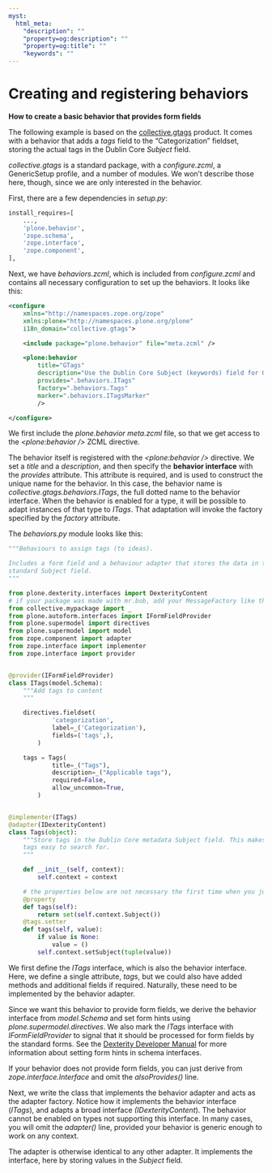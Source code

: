 ```yaml
---
myst:
  html_meta:
    "description": ""
    "property=og:description": ""
    "property=og:title": ""
    "keywords": ""
---
```


# Creating and registering behaviors

**How to create a basic behavior that provides form fields**

The following example is based on the [collective.gtags] product.
It comes with a behavior that adds a *tags* field to the “Categorization” fieldset, storing the actual tags in the Dublin Core *Subject* field.

*collective.gtags* is a standard package, with a *configure.zcml*, a GenericSetup profile, and a number of modules.
We won’t describe those here, though, since we are only interested in the behavior.

First, there are a few dependencies in *setup.py*:

```python
install_requires=[
    ...,
    'plone.behavior',
    'zope.schema',
    'zope.interface',
    'zope.component',
],
```

Next, we have *behaviors.zcml*, which is included from *configure.zcml* and contains all necessary configuration to set up the behaviors.
It looks like this:

```xml
<configure
    xmlns="http://namespaces.zope.org/zope"
    xmlns:plone="http://namespaces.plone.org/plone"
    i18n_domain="collective.gtags">

    <include package="plone.behavior" file="meta.zcml" />

    <plone:behavior
        title="GTags"
        description="Use the Dublin Core Subject (keywords) field for Google Code like tags."
        provides=".behaviors.ITags"
        factory=".behaviors.Tags"
        marker=".behaviors.ITagsMarker"
        />

</configure>
```

We first include the *plone.behavior meta.zcml* file, so that we get access to the *\<plone:behavior />* ZCML directive.

The behavior itself is registered with the *\<plone:behavior />* directive.
We set a *title* and a *description*, and then specify the **behavior interface** with the *provides* attribute.
This attribute is required, and is used to construct the unique name for the behavior.
In this case, the behavior name is *collective.gtags.behaviors.ITags*, the full dotted name to the behavior interface.
When the behavior is enabled for a type, it will be possible to adapt instances of that type to *ITags*.
That adaptation will invoke the factory specified by the *factory* attribute.

The *behaviors.py* module looks like this:

```python
"""Behaviours to assign tags (to ideas).

Includes a form field and a behaviour adapter that stores the data in the
standard Subject field.
"""

from plone.dexterity.interfaces import DexterityContent
# if your package was made with mr.bob, add your MessageFactory like this:
from collective.mypackage import _
from plone.autoform.interfaces import IFormFieldProvider
from plone.supermodel import directives
from plone.supermodel import model
from zope.component import adapter
from zope.interface import implementer
from zope.interface import provider


@provider(IFormFieldProvider)
class ITags(model.Schema):
    """Add tags to content
    """

    directives.fieldset(
            'categorization',
            label=_('Categorization'),
            fields=('tags',),
        )

    tags = Tags(
            title=_("Tags"),
            description=_("Applicable tags"),
            required=False,
            allow_uncommon=True,
        )


@implementer(ITags)
@adapter(IDexterityContent)
class Tags(object):
    """Store tags in the Dublin Core metadata Subject field. This makes
    tags easy to search for.
    """

    def __init__(self, context):
        self.context = context

    # the properties below are not necessary the first time when you just want to see your added field(s)
    @property
    def tags(self):
        return set(self.context.Subject())
    @tags.setter
    def tags(self, value):
        if value is None:
            value = ()
        self.context.setSubject(tuple(value))
```

We first define the *ITags* interface, which is also the behavior interface.
Here, we define a single attribute, *tags*, but we could also have added methods and additional fields if required.
Naturally, these need to be implemented by the behavior adapter.

Since we want this behavior to provide form fields, we derive the behavior interface from *model.Schema* and set form hints using
*plone.supermodel.directives*.
We also mark the *ITags* interface with *IFormFieldProvider* to signal that it should be processed for form fields by the standard forms.
See the [Dexterity Developer Manual] for more information about setting form hints in schema interfaces.

If your behavior does not provide form fields, you can just derive from *zope.interface.Interface* and omit the *alsoProvides()* line.

Next, we write the class that implements the behavior adapter and acts as the adapter factory.
Notice how it implements the behavior interface (*ITags*), and adapts a broad interface *(IDexterityContent*).
The behavior cannot be enabled on types not supporting this interface.
In many cases, you will omit the *adapter()* line, provided your behavior is generic enough to work on any context.

The adapter is otherwise identical to any other adapter.
It implements the interface, here by storing values in the *Subject* field.

[collective.gtags]: http://svn.plone.org/svn/collective/collective.gtags
[dexterity developer manual]: ../index.html
